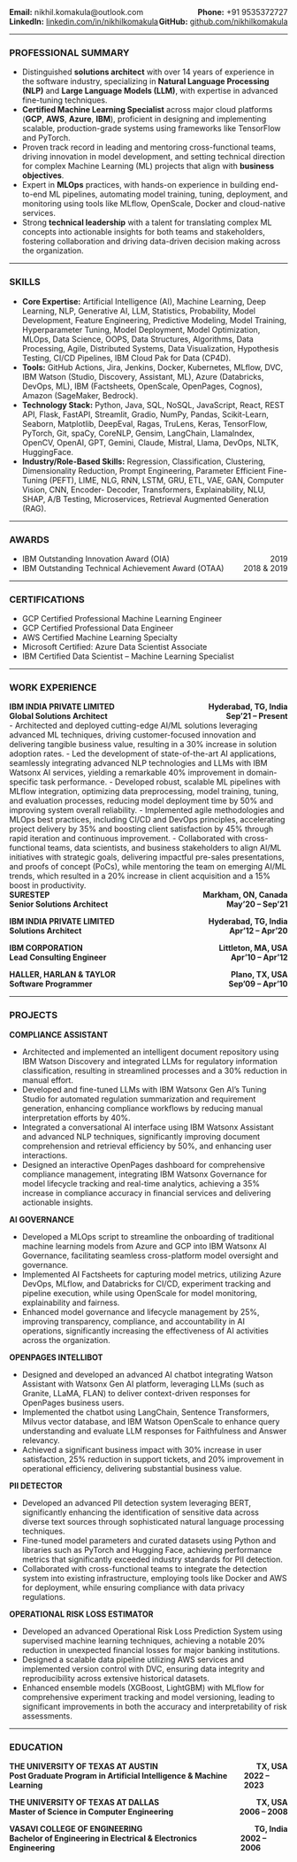 <!-- # Nikhil Komakula -->
<!-- ## Global Solutions Architect (AI/ML) -->
<div style="display: flex; justify-content: space-between;"><span><b>Email:</b> nikhil.komakula@outlook.com</span><span><b>Phone:</b> +91 9535372727</span></div>
<div style="display: flex; justify-content: space-between;"><span><b>LinkedIn:</b> <a href="http://linkedin.com/in/nikhilkomakula" target="_blank">linkedin.com/in/nikhilkomakula</a></span><span><b>GitHub:</b> <a href="https://github.com/nikhilkomakula" target="_blank">github.com/nikhilkomakula</a></span></div>

---

### PROFESSIONAL SUMMARY
- Distinguished **solutions architect** with over 14 years of experience in the software industry, specializing in **Natural Language Processing (NLP)** and **Large Language Models (LLM)**, with expertise in advanced fine-tuning techniques.
- **Certified Machine Learning Specialist** across major cloud platforms (**GCP**, **AWS**, **Azure**, **IBM**), proficient in designing and implementing scalable, production-grade systems using frameworks like TensorFlow and PyTorch.
- Proven track record in leading and mentoring cross-functional teams, driving innovation in model development, and
setting technical direction for complex Machine Learning (ML) projects that align with **business objectives**.
- Expert in **MLOps** practices, with hands-on experience in building end-to-end ML pipelines, automating model
training, tuning, deployment, and monitoring using tools like MLflow, OpenScale, Docker and cloud-native services.
- Strong **technical leadership** with a talent for translating complex ML concepts into actionable insights for both
teams and stakeholders, fostering collaboration and driving data-driven decision making across the organization.

---

### SKILLS
- **Core Expertise:** Artificial Intelligence (AI), Machine Learning, Deep Learning, NLP, Generative AI, LLM, Statistics,
Probability, Model Development, Feature Engineering, Predictive Modeling, Model Training, Hyperparameter Tuning,
Model Deployment, Model Optimization, MLOps, Data Science, OOPS, Data Structures, Algorithms, Data Processing,
Agile, Distributed Systems, Data Visualization, Hypothesis Testing, CI/CD Pipelines, IBM Cloud Pak for Data (CP4D).
- **Tools:** GitHub Actions, Jira, Jenkins, Docker, Kubernetes, MLflow, DVC, IBM Watson (Studio, Discovery, Assistant, ML),
Azure (Databricks, DevOps, ML), IBM (Factsheets, OpenScale, OpenPages, Cognos), Amazon (SageMaker, Bedrock).
- **Technology Stack:** Python, Java, SQL, NoSQL, JavaScript, React, REST API, Flask, FastAPI, Streamlit, Gradio, NumPy,
Pandas, Scikit-Learn, Seaborn, Matplotlib, DeepEval, Ragas, TruLens, Keras, TensorFlow, PyTorch, Git, spaCy, CoreNLP,
Gensim, LangChain, Llamalndex, OpenCV, OpenAI, GPT, Gemini, Claude, Mistral, Llama, DevOps, NLTK, HuggingFace.
- **Industry/Role-Based Skills:** Regression, Classification, Clustering, Dimensionality Reduction, Prompt Engineering,
Parameter Efficient Fine-Tuning (PEFT), LIME, NLG, RNN, LSTM, GRU, ETL, VAE, GAN, Computer Vision, CNN, Encoder-
Decoder, Transformers, Explainability, NLU, SHAP, A/B Testing, Microservices, Retrieval Augmented Generation (RAG).

---

### AWARDS
- <div style="display: flex; justify-content: space-between;"><span>IBM Outstanding Innovation Award (OIA)</span><span>2019</span></div>
- <div style="display: flex; justify-content: space-between;"><span>IBM Outstanding Technical Achievement Award (OTAA)</span><span>2018 & 2019</span></div>

---

### CERTIFICATIONS
- GCP Certified Professional Machine Learning Engineer
- GCP Certified Professional Data Engineer
- AWS Certified Machine Learning Specialty
- Microsoft Certified: Azure Data Scientist Associate
- IBM Certified Data Scientist – Machine Learning Specialist

---

### WORK EXPERIENCE
<div style="display: flex; justify-content: space-between; font-weight: bold;"><span>IBM INDIA PRIVATE LIMITED</span><span>Hyderabad, TG, India</span></div>
<div style="display: flex; justify-content: space-between; font-weight: bold;"><span>Global Solutions Architect</span><span>Sep’21 – Present</span></div>   	
-	Architected and deployed cutting-edge AI/ML solutions leveraging advanced ML techniques, driving customer-focused innovation and delivering tangible business value, resulting in a 30% increase in solution adoption rates.
-	Led the development of state-of-the-art AI applications, seamlessly integrating advanced NLP technologies and LLMs with IBM Watsonx AI services, yielding a remarkable 40% improvement in domain-specific task performance.
-	Developed robust, scalable ML pipelines with MLflow integration, optimizing data preprocessing, model training, tuning, and evaluation processes, reducing model deployment time by 50% and improving system overall reliability.
-	Implemented agile methodologies and MLOps best practices, including CI/CD and DevOps principles, accelerating project delivery by 35% and boosting client satisfaction by 45% through rapid iteration and continuous improvement.
-	Collaborated with cross-functional teams, data scientists, and business stakeholders to align AI/ML initiatives with strategic goals, delivering impactful pre-sales presentations, and proofs of concept (PoCs), while mentoring the team on emerging AI/ML trends, which resulted in a 20% increase in client acquisition and a 15% boost in productivity. 

<div style="display: flex; justify-content: space-between; font-weight: bold;"><span>SURESTEP</span><span>Markham, ON, Canada</span></div>
<div style="display: flex; justify-content: space-between; font-weight: bold; margin-bottom: 1em"><span>Senior Solutions Architect</span><span>May’20 – Sep’21</span></div>
<div style="display: flex; justify-content: space-between; font-weight: bold;"><span>IBM INDIA PRIVATE LIMITED</span><span>Hyderabad, TG, India</span></div>
<div style="display: flex; justify-content: space-between; font-weight: bold; margin-bottom: 1em"><span>Solutions Architect</span><span>Apr’12 – Apr’20</span></div>
<div style="display: flex; justify-content: space-between; font-weight: bold;"><span>IBM CORPORATION</span><span>Littleton, MA, USA</span></div>
<div style="display: flex; justify-content: space-between; font-weight: bold; margin-bottom: 1em"><span>Lead Consulting Engineer</span><span>Apr’10 – Apr’12</span></div>
<div style="display: flex; justify-content: space-between; font-weight: bold;"><span>HALLER, HARLAN & TAYLOR</span><span>Plano, TX, USA</span></div>
<div style="display: flex; justify-content: space-between; font-weight: bold;"><span>Software Programmer</span><span>Sep’09 – Apr’10</span></div>

---

### PROJECTS

**COMPLIANCE ASSISTANT**
-	Architected and implemented an intelligent document repository using IBM Watson Discovery and integrated LLMs for regulatory information classification, resulting in streamlined processes and a 30% reduction in manual effort.
-	Developed and fine-tuned LLMs with IBM Watsonx Gen AI’s Tuning Studio for automated regulation summarization and requirement generation, enhancing compliance workflows by reducing manual interpretation efforts by 40%.
-	Integrated a conversational AI interface using IBM Watsonx Assistant and advanced NLP techniques, significantly improving document comprehension and retrieval efficiency by 50%, and enhancing user interactions.
-	Designed an interactive OpenPages dashboard for comprehensive compliance management, integrating IBM Watsonx Governance for model lifecycle tracking and real-time analytics, achieving a 35% increase in compliance accuracy in financial services and delivering actionable insights.

**AI GOVERNANCE**
-	Developed a MLOps script to streamline the onboarding of traditional machine learning models from Azure and GCP into IBM Watsonx AI Governance, facilitating seamless cross-platform model oversight and governance.
-	Implemented AI Factsheets for capturing model metrics, utilizing Azure DevOps, MLflow, and Databricks for CI/CD, experiment tracking and pipeline execution, while using OpenScale for model monitoring, explainability and fairness.
-	Enhanced model governance and lifecycle management by 25%, improving transparency, compliance, and accountability in AI operations, significantly increasing the effectiveness of AI activities across the organization.

**OPENPAGES INTELLIBOT**
-	Designed and developed an advanced AI chatbot integrating Watson Assistant with Watsonx Gen AI platform, leveraging LLMs (such as Granite, LLaMA, FLAN) to deliver context-driven responses for OpenPages business users.
-	Implemented the chatbot using LangChain, Sentence Transformers, Milvus vector database, and IBM Watson OpenScale to enhance query understanding and evaluate LLM responses for Faithfulness and Answer relevancy. 
-	Achieved a significant business impact with 30% increase in user satisfaction, 25% reduction in support tickets, and 20% improvement in operational efficiency, delivering substantial business value.

**PII DETECTOR**
-	Developed an advanced PII detection system leveraging BERT, significantly enhancing the identification of sensitive data across diverse text sources through sophisticated natural language processing techniques.
-	Fine-tuned model parameters and curated datasets using Python and libraries such as PyTorch and Hugging Face, achieving performance metrics that significantly exceeded industry standards for PII detection.
-	Collaborated with cross-functional teams to integrate the detection system into existing infrastructure, employing tools like Docker and AWS for deployment, while ensuring compliance with data privacy regulations.

**OPERATIONAL RISK LOSS ESTIMATOR**
-	Developed an advanced Operational Risk Loss Prediction System using supervised machine learning techniques, achieving a notable 20% reduction in unexpected financial losses for major banking institutions.
-	Designed a scalable data pipeline utilizing AWS services and implemented version control with DVC, ensuring data integrity and reproducibility across extensive historical datasets.
-	Enhanced ensemble models (XGBoost, LightGBM) with MLflow for comprehensive experiment tracking and model versioning, leading to significant improvements in both the accuracy and interpretability of risk assessments.

---

### EDUCATION

<div style="display: flex; justify-content: space-between; font-weight: bold;"><span>THE UNIVERSITY OF TEXAS AT AUSTIN</span><span>TX, USA</span></div>
<div style="display: flex; justify-content: space-between; font-weight: bold; margin-bottom: 1em"><span>Post Graduate Program in Artificial Intelligence & Machine Learning</span><span>2022 – 2023</span></div>
<div style="display: flex; justify-content: space-between; font-weight: bold;"><span>THE UNIVERSITY OF TEXAS AT DALLAS</span><span>TX, USA</span></div>
<div style="display: flex; justify-content: space-between; font-weight: bold; margin-bottom: 1em"><span>Master of Science in Computer Engineering</span><span>2006 – 2008</span></div>
<div style="display: flex; justify-content: space-between; font-weight: bold;"><span>VASAVI COLLEGE OF ENGINEERING</span><span>TG, India</span></div>
<div style="display: flex; justify-content: space-between; font-weight: bold;"><span>Bachelor of Engineering in Electrical & Electronics Engineering</span><span>2002 – 2006</span></div>
